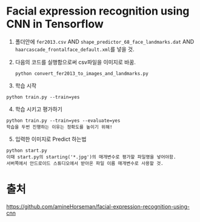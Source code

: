 
# Facial expression recognition using CNN in Tensorflow

1. 폴더안에 `fer2013.csv` AND `shape_predictor_68_face_landmarks.dat` AND `haarcascade_frontalface_default.xml`를 넣을 것.

2. 다음의 코드를 실행함으로써 csv파일을 이미지로 바꿈.

    ```
    python convert_fer2013_to_images_and_landmarks.py
    ```
3. 학습 시작

```
python train.py --train=yes
```

4. 학습 시키고 평가하기

```
python train.py --train=yes --evaluate=yes
학습을 두번 진행하는 이유는 정확도를 높이기 위해!
```

5. 입력한 이미지로 Predict 하는법

```
python start.py
이때 start.py의 starting('*.jpg')의 매개변수로 평가할 파일명을 넣어야함.
서버쪽에서 안드로이드 스튜디오에서 받아온 파일 이름 매개변수로 사용할 것.
```

# 출처

https://github.com/amineHorseman/facial-expression-recognition-using-cnn